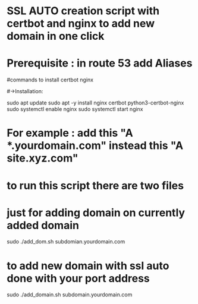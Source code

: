 # SSL AUTO creation script with certbot and nginx to add new domain in one click 
# Prerequisite : in route 53 add Aliases 

#commands to install certbot nginx 

#→Installation:

sudo apt update
sudo apt -y install nginx certbot python3-certbot-nginx 
sudo systemctl enable nginx
sudo systemctl start nginx



# For example : add this "A *.yourdomain.com" instead this "A site.xyz.com" 

# to run this script there are two files 



# just for adding domain on currently added domain
sudo ./add_dom.sh subdomian.yourdomain.com
# to add new domain with ssl auto done with your port address 
sudo ./add_domain.sh subdomain.yourdomain.com

